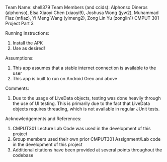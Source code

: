 Team Name: shell379
Team Members (and ccids): Alphonso Dineros (alphonso), Elsa Xiaoyi Chen (xiaoyi9), Joshusa Wong (jyw2), Muhammad Fiaz (mfiaz), Yi Meng Wang (yimeng2), Zong Lin Yu (zonglin1)
CMPUT 301
Project Part 3

Running Instructions:
1. Install the APK
2. Use as desired!

Assumptions:
1. This app assumes that a stable internet connection is available to the user
2. This app is built to run on Android Oreo and above

Comments:
1. Due to the usage of LiveData objects, testing was done heavily through the use of UI testing. This is primarily due to the fact that LiveData objects requires threading, which is not available in regular JUnit tests.

Acknowledgements and References:
1. CMPUT301 Lecture Lab Code was used in the development of this project
2. Group members used their own prior CMPUT301 Assignment/Lab code in the development of this project
2. Additional citations have been provided at several points throughout the codebase
